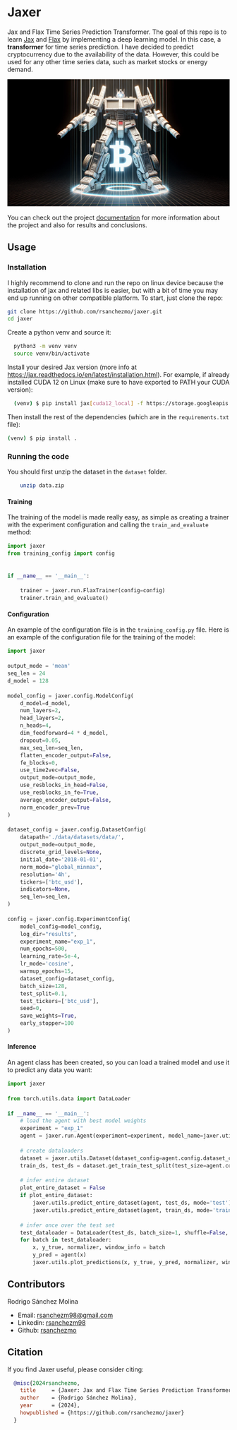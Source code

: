 # Jaxer

Jax and Flax Time Series Prediction Transformer. The goal of this repo is to learn [Jax](https://jax.readthedocs.io/en/latest/) and [Flax](https://flax.readthedocs.io/en/latest/) by implementing a deep learning model. In this case, a **transformer** for time series prediction. I have decided to predict cryptocurrency due to the availability of the data. However, this could be used for any other time series data, such as market stocks or energy demand.

![Jaxer Logo](./docs/images/btc_transformer.png)

You can check out the project [documentation](https://jaxer.readthedocs.io/) for more information about the project and also for results and conclusions.

## Usage

### Installation
I highly recommend to clone and run the repo on linux device because the installation of jax and related libs is easier,
but with a bit of time you may end up running on other compatible platform. To start, just clone the repo:
        
  ```bash
  git clone https://github.com/rsanchezmo/jaxer.git
  cd jaxer
  ```
Create a python venv and source it:
    
  ```bash
    python3 -m venv venv
    source venv/bin/activate
  ```

Install your desired Jax version (more info at https://jax.readthedocs.io/en/latest/installation.html).
For example, if already installed CUDA 12 on Linux (make sure to have exported to PATH your CUDA version):
    
  ```bash
    (venv) $ pip install jax[cuda12_local] -f https://storage.googleapis.com/jax-releases/jax_cuda_releases.html
  ```
Then install the rest of the dependencies (which are in the `requirements.txt` file):
```bash
(venv) $ pip install .
```

### Running the code
You should first unzip the dataset in the `dataset` folder.

```bash
    unzip data.zip
```

#### Training
The training of the model is made really easy, as simple as creating a trainer with the experiment configuration and calling the `train_and_evaluate` method:
    
```python
import jaxer
from training_config import config


if __name__ == '__main__':

    trainer = jaxer.run.FlaxTrainer(config=config)
    trainer.train_and_evaluate()
```

#### Configuration
An example of the configuration file is in the `training_config.py` file. Here is an example of the configuration file for the training of the model:
    
```python
import jaxer

output_mode = 'mean'
seq_len = 24
d_model = 128

model_config = jaxer.config.ModelConfig(
    d_model=d_model,
    num_layers=2,
    head_layers=2,
    n_heads=4,
    dim_feedforward=4 * d_model,
    dropout=0.05,
    max_seq_len=seq_len,
    flatten_encoder_output=False,
    fe_blocks=0,
    use_time2vec=False,
    output_mode=output_mode,
    use_resblocks_in_head=False,
    use_resblocks_in_fe=True,
    average_encoder_output=False,
    norm_encoder_prev=True
)

dataset_config = jaxer.config.DatasetConfig(
    datapath='./data/datasets/data/',
    output_mode=output_mode,
    discrete_grid_levels=None,
    initial_date='2018-01-01',
    norm_mode="global_minmax",
    resolution='4h',
    tickers=['btc_usd'],
    indicators=None,
    seq_len=seq_len,
)

config = jaxer.config.ExperimentConfig(
    model_config=model_config,
    log_dir="results",
    experiment_name="exp_1",
    num_epochs=500,
    learning_rate=5e-4,
    lr_mode='cosine',
    warmup_epochs=15,
    dataset_config=dataset_config,
    batch_size=128,
    test_split=0.1,
    test_tickers=['btc_usd'],
    seed=0,
    save_weights=True,
    early_stopper=100
)
```

#### Inference
An agent class has been created, so you can load a trained model and use it to predict any data you want:
        
```python
import jaxer

from torch.utils.data import DataLoader

if __name__ == '__main__':
    # load the agent with best model weights
    experiment = "exp_1"
    agent = jaxer.run.Agent(experiment=experiment, model_name=jaxer.utils.get_best_model(experiment))

    # create dataloaders
    dataset = jaxer.utils.Dataset(dataset_config=agent.config.dataset_config)
    train_ds, test_ds = dataset.get_train_test_split(test_size=agent.config.test_split, test_tickers=agent.config.test_tickers)

    # infer entire dataset
    plot_entire_dataset = False
    if plot_entire_dataset:
        jaxer.utils.predict_entire_dataset(agent, test_ds, mode='test')
        jaxer.utils.predict_entire_dataset(agent, train_ds, mode='train')

    # infer once over the test set
    test_dataloader = DataLoader(test_ds, batch_size=1, shuffle=False, collate_fn=jaxer.utils.jax_collate_fn)
    for batch in test_dataloader:
        x, y_true, normalizer, window_info = batch
        y_pred = agent(x)
        jaxer.utils.plot_predictions(x, y_true, y_pred, normalizer, window_info)
```

## Contributors

Rodrigo Sánchez Molina

- Email: rsanchezm98@gmail.com
- Linkedin: [rsanchezm98](https://www.linkedin.com/in/rsanchezm98/)
- Github: [rsanchezmo](https://github.com/rsanchezmo)

## Citation
If you find Jaxer useful, please consider citing:

```bibtex
  @misc{2024rsanchezmo,
    title     = {Jaxer: Jax and Flax Time Series Prediction Transformer},
    author    = {Rodrigo Sánchez Molina},
    year      = {2024},
    howpublished = {https://github.com/rsanchezmo/jaxer}
  }
```